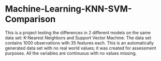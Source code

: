 # Machine-Learning-KNN-SVM-Comparison
This is a project testing the differences in 2 different models on the same data set: K-Nearest Neighbors and Support Vector Machine.
The data set contains 1000 observations with 35 features each. This is an automatically generated data set with no real world values; it was created for
assessment purposes. All the variables are continuous with no values missing.
